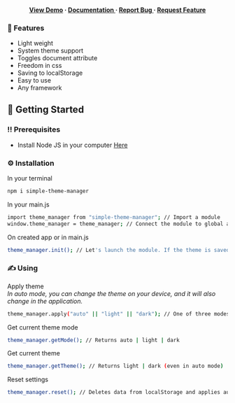 <div align='center'>

<h4> <a href=https://paintedfriend.github.io/Simple-Theme-Manager/>View Demo</a> <span> · </span> <a href="https://github.com/Paintedfriend/Simple-Theme-Manager/blob/master/README.md"> Documentation </a> <span> · </span> <a href="https://github.com/Paintedfriend/Simple-Theme-Manager/issues"> Report Bug </a> <span> · </span> <a href="https://github.com/Paintedfriend/Simple-Theme-Manager/issues"> Request Feature </a> </h4>

</div>

### :dart: Features

- Light weight
- System theme support
- Toggles document attribute
- Freedom in css
- Saving to localStorage
- Easy to use
- Any framework

## :toolbox: Getting Started

### :bangbang: Prerequisites

- Install Node JS in your computer <a href="https://nodejs.org/en/">Here</a>

### :gear: Installation

In your terminal

```bash
npm i simple-theme-manager
```

In your main.js

```bash
import theme_manager from "simple-theme-manager"; // Import a module
window.theme_manager = theme_manager; // Connect the module to global access
```

On created app or in main.js

```bash
theme_manager.init(); // Let's launch the module. If the theme is saved, it is applied. Otherwise, run in auto mode
```

### ✍️ Using

Apply theme <br>
<i>In auto mode, you can change the theme on your device, and it will also change in the application.</i>

```bash
theme_manager.apply("auto" || "light" || "dark"); // One of three modes is applied - auto, light or dark
```

Get current theme mode

```bash
theme_manager.getMode(); // Returns auto | light | dark
```

Get current theme

```bash
theme_manager.getTheme(); // Returns light | dark (even in auto mode)
```

Reset settings

```bash
theme_manager.reset(); // Deletes data from localStorage and applies auto mode
```
